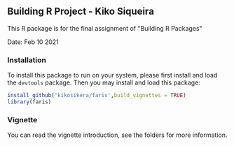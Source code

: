 ## Building R Project - Kiko Siqueira

This R package is for the final assignment of "Building R Packages" 

Date: Feb 10 2021

### Installation

To install this package to run on your system, please first install and load the `devtools` package. Then you may install and load this package:

```R
install_github('kikosikera/faris',build_vignettes = TRUE)
library(faris)
```

### Vignette

You can read the vignette introduction, see the folders for more information. 



